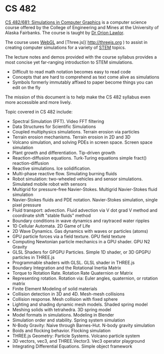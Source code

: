 CS 482
===

[CS 482/681: Simulations in Computer Graphics]( https://www.cs.uaf.edu/courses/cs482/2015-spring/ ) is a computer science course 
offered by the College of Engineering and Mines at the University of Alaska Fairbanks. 
The course is taught by [Dr Orion Lawlor]( https://www.cs.uaf.edu/faculty/lawlor/).

The course uses [WebGL]( https://en.wikipedia.org/wiki/WebGL ) and [Three.js[( http://threejs.org ) 
to assist in creating computer simulations for a variety of [STEM]( https://en.wikipedia.org/wiki/Science,_Technology,_Engineering,_and_Mathematics ) topics.

The lecture notes and demos provided with the course syllabus provides a most concise yet far-ranging introduction to STEM simulations.

* Difficult to read math notation becomes easy to read code
* Concepts that are hard to comprehend as text come alive as simulations
* Symbols formerly immutably affixed to paper become things you can edit on the fly

The mission of this document is to help make the CS 482 syllabus even more accessible and more lively.

Topic covered in CS 482 include:

* Spectral Simulation (FFT). Video FFT filtering
* Data Structures for Scientific Simulations
* Coupled multiphysics simulations. Terrain erosion via particles
* Terrain erosion mechanisms. Terrain erosion in 2D and 3D
* Volcano simulation, and solving PDEs in screen space. Screen space simulation
* Plant growth and differentiation. Tip-driven growth
* Reaction-diffusion equations. Turk-Turing equations simple fract() reaction-diffusion
* Reactive simulations. Ice solidification.
* Multi-phase reactive flow. Simulating burning fluids
* Robot simulation: two-wheeled vehicles and sensor simulations. Simulated mobile robot with sensors
* Multigrid for pressure-free Navier-Stokes. Multigrid Navier-Stokes fluid simulation
* Navier-Stokes fluids and PDE notation. Navier-Stokes simulation, single pixel pressure
* Fluid transport: advection. Fluid advection via V dot grad V method and coordinate shift "stable fluids" method
* Boundary conditions in wave dynamics and raytraced water ripples
* 1D Cellular Automata. 2D Game of Life
* 2D Wave Dynamics. Gas dynamics with waves or particles (atoms)
* GPU particle forces via a field texture. GPU field texture
* Computing Newtonian particle mechanics in a GPU shader. GPU N2 Gravity
* GLSL Shaders for GPGPU Particles. Simple 1D shader, or 3D GPGPU particles in THREE.js
* Programmable shaders with GLSL. GLSL shader in THREE.js
* Boundary Integration and the Rotational Inertia Matrix
* Torque to Rotation Rate. Rotation Rate Quaternion or Matrix
* Representing rotation. Rotation via: Euler angles, quaternion, or rotation matrix
* Finite Element Modeling of solid materials
* Collision detection in 3D and 4D. Mesh-mesh collisions
* Collision response. Mesh collision with fixed sphere
* Lighting and shading dynamic mesh models. Shaded spring model
* Meshing solids with tetrahedra. 3D spring model
* Model formats in simulations. Modeling in Blender
* Simulation order and stability. Spring system simulation
* N-Body Gravity: Naive through Barnes-Hut. N-body gravity simulation
* Boids and flocking behavior. Flocking simulation
* THREE.js Geometry: Particle Systems. Volcano particle system
* 3D vectors, vec3, and THREE.Vector3. Vec3 operator playground
* Integrating Differential Equations. Simple object framework




